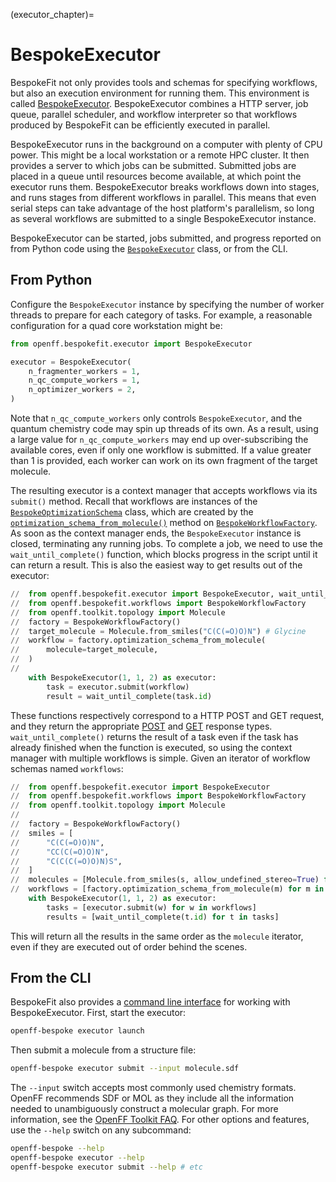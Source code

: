(executor_chapter)=
# BespokeExecutor

BespokeFit not only provides tools and schemas for specifying workflows, but
also an execution environment for running them. This environment is called
[BespokeExecutor]. BespokeExecutor combines a HTTP server, job queue,
parallel scheduler, and workflow interpreter so that workflows produced by
BespokeFit can be efficiently executed in parallel.

BespokeExecutor runs in the background on a computer with plenty of CPU power.
This might be a local workstation or a remote HPC cluster. It then provides a
server to which jobs can be submitted. Submitted jobs are placed in a queue
until resources become available, at which point the executor runs them.
BespokeExecutor breaks workflows down into stages, and runs stages from
different workflows in parallel. This means that even serial steps can take
advantage of the host platform's parallelism, so long as several workflows are
submitted to a single BespokeExecutor instance.

BespokeExecutor can be started, jobs submitted, and progress reported on from
Python code using the [`BespokeExecutor`] class, or from the CLI.

[BespokeExecutor]: openff.bespokefit.executor.executor.BespokeExecutor
[`BespokeExecutor`]: openff.bespokefit.executor.executor.BespokeExecutor

## From Python

Configure the `BespokeExecutor` instance by specifying the number of worker
threads to prepare for each category of tasks. For example, a reasonable
configuration for a quad core workstation might be:

```python
from openff.bespokefit.executor import BespokeExecutor

executor = BespokeExecutor(
    n_fragmenter_workers = 1,
    n_qc_compute_workers = 1,
    n_optimizer_workers = 2,
)
```

Note that `n_qc_compute_workers` only controls `BespokeExecutor`, and the
quantum chemistry code may spin up threads of its own. As a result, using a
large value for `n_qc_compute_workers` may end up over-subscribing the
available cores, even if only one workflow is submitted. If a value greater
than 1 is provided, each worker can work on its own fragment of the target
molecule.

The resulting executor is a context manager that accepts workflows via its
`submit()` method. Recall that workflows are instances of the
[`BespokeOptimizationSchema`] class, which are created by the
[`optimization_schema_from_molecule()`] method on [`BespokeWorkflowFactory`]. As
soon as the context manager ends, the `BespokeExecutor` instance is closed,
terminating any running jobs. To complete a job, we need to use the
`wait_until_complete()` function, which blocks progress in the script until it
can return a result. This is also the easiest way to get results out of the
executor:

```python
//  from openff.bespokefit.executor import BespokeExecutor, wait_until_complete
//  from openff.bespokefit.workflows import BespokeWorkflowFactory
//  from openff.toolkit.topology import Molecule 
//  factory = BespokeWorkflowFactory()
//  target_molecule = Molecule.from_smiles("C(C(=O)O)N") # Glycine
//  workflow = factory.optimization_schema_from_molecule(
//      molecule=target_molecule,
//  )
//  
    with BespokeExecutor(1, 1, 2) as executor:
        task = executor.submit(workflow)
        result = wait_until_complete(task.id)
```

These functions respectively correspond to a HTTP POST and GET request, and they
return the appropriate [POST] and [GET] response types. `wait_until_complete()`
returns the result of a task even if the task has already finished when the
function is executed, so using the context manager with multiple workflows is
simple. Given an iterator of workflow schemas named `workflows`:

```python
//  from openff.bespokefit.executor import BespokeExecutor
//  from openff.bespokefit.workflows import BespokeWorkflowFactory
//  from openff.toolkit.topology import Molecule
//  
//  factory = BespokeWorkflowFactory()
//  smiles = [
//      "C(C(=O)O)N",
//      "CC(C(=O)O)N",
//      "C(C(C(=O)O)N)S",
//  ]
//  molecules = [Molecule.from_smiles(s, allow_undefined_stereo=True) for s in smiles]
//  workflows = [factory.optimization_schema_from_molecule(m) for m in molecules]
    with BespokeExecutor(1, 1, 2) as executor:
        tasks = [executor.submit(w) for w in workflows]
        results = [wait_until_complete(t.id) for t in tasks]
```

This will return all the results in the same order as the `molecule` iterator,
even if they are executed out of order behind the scenes.

[`BespokeOptimizationSchema`]: openff.bespokefit.schema.fitting.BespokeOptimizationSchema
[`optimization_schema_from_molecule()`]: openff.bespokefit.workflows.bespoke.BespokeWorkflowFactory.optimization_schema_from_molecule
[`BespokeWorkflowFactory`]: openff.bespokefit.workflows.bespoke.BespokeWorkflowFactory
[`submit()`]: openff.bespokefit.executor.BespokeExecutor.submit
[`wait_until_complete()`]: openff.bespokefit.executor.wait_until_complete
[POST]: openff.bespokefit.executor.services.coordinator.models.CoordinatorPOSTResponse
[GET]: openff.bespokefit.executor.services.coordinator.models.CoordinatorGETResponse
[`Molecule`]: openff.toolkit.topology.Molecule

## From the CLI

BespokeFit also provides a [command line interface](cli_chapter) for working
with BespokeExecutor. First, start the executor:

```sh
openff-bespoke executor launch
```

Then submit a molecule from a structure file:

```sh
openff-bespoke executor submit --input molecule.sdf
```

The `--input` switch accepts most commonly used chemistry formats. OpenFF
recommends SDF or MOL as they include all the information needed to
unambiguously construct a molecular graph. For more information, see the
[OpenFF Toolkit FAQ]. For other options and features, use the `--help` switch
on any subcommand:

```sh
openff-bespoke --help
openff-bespoke executor --help
openff-bespoke executor submit --help # etc
```

[command line interface]: cli_chapter
[OpenFF Toolkit FAQ]: openff.toolkit:faq